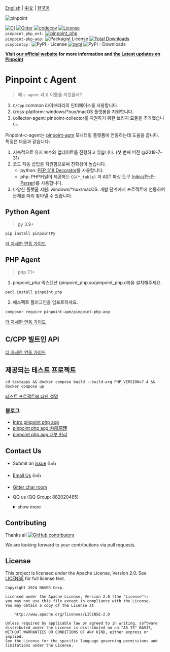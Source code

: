 [English](Readme.md) | [中文](Readme-CN.md) | [한국어](Readme-KR.md)

![pinpoint](images/logo.png)

[![CI](https://github.com/pinpoint-apm/pinpoint-c-agent/actions/workflows/main.yml/badge.svg)](https://github.com/pinpoint-apm/pinpoint-c-agent/actions/workflows/main.yml) [![Gitter](https://badges.gitter.im/naver/pinpoint-c-agent.svg)](https://gitter.im/naver/pinpoint-c-agent?utm_source=badge&utm_medium=badge&utm_campaign=pr-badge) [![codecov](https://codecov.io/gh/pinpoint-apm/pinpoint-c-agent/branch/master/graph/badge.svg?token=KswbmFvWp3)](https://codecov.io/gh/pinpoint-apm/pinpoint-c-agent) [![License](https://img.shields.io/github/license/pinpoint-apm/pinpoint-c-agent)](LICENSE) \
`pinpoint_php_ext:` [![pinpoint_php](https://img.shields.io/badge/php-7.1~8.3-8892BF)](https://pecl.php.net/package/pinpoint_php)\
`pinpoint-php-aop:` ![Packagist License](https://img.shields.io/packagist/l/pinpoint-apm/pinpoint-php-aop)
 [![Total Downloads](https://img.shields.io/packagist/dt/pinpoint-apm/pinpoint-php-aop.svg?style=flat-square)](https://packagist.org/packages/pinpoint-apm/pinpoint-php-aop)\
`pinpointpy:` ![PyPI - License](https://img.shields.io/pypi/l/pinpointpy)
 [![pypi](https://badge.fury.io/py/pinpointpy.svg)](https://pypi.org/project/pinpointpy/)
![PyPI - Downloads](https://img.shields.io/pypi/dm/pinpointpy)


**Visit [our official website](http://pinpoint-apm.github.io/pinpoint/) for more information and [the Latest updates on Pinpoint](https://pinpoint-apm.github.io/pinpoint/news.html)**  

# Pinpoint `C` Agent

> 왜 `c-agent` 라고 이름을 지었을까?

1. `C/Cpp` common 라이브러리의 인터페이스를 사용합니다.
2. `C`ross-platform: windows/*nux/macOS 플랫폼을 지원합니다.
3. `C`ollector-agent: pinpoint-collector를 지원하기 위한 브리지 모듈을 추가했습니다.

Pinpoint-c-agent는 [pinpoint-apm](https://github.com/pinpoint-apm/pinpoint) 모니터링 플랫폼에 연동하는데 도움을 줍니다.\
특징은 다음과 같습니다:
1. 지속적으로 유지 보수와 업데이트를 진행하고 있습니다. (첫 번째 버전 @2018-7-31)
2. 코드 자동 삽입을 지원함으로써 친화성이 높습니다.
    - python:  [PEP 318 Decorator](https://peps.python.org/pep-0318/)를 사용합니다.
    - php: PHP커널이 제공하는 `CG(*_table)` 과 AST 파싱 도구 ([nikic/PHP-Parser](https://github.com/nikic/PHP-Parser))를 사용합니다.
3. 다양한 플랫폼 지원: windows/*nux/macOS. 개발 단계에서 프로젝트에 연동하여 문제를 미리 찾아낼 수 있습니다.

## Python Agent

> py 3.9+

`pip install pinpointPy`

[더 자세한 연동 가이드](DOC/PY/Readme.md) 

## PHP Agent

> php 7.1+

1. pinpoint_php 익스텐션 (pinpoint_php.so/pinpoint_php.dll)을 설치해주세요.

` pecl install pinpoint_php `

2. 에스팩트 플러그인을 임포트하세요.

`composer require pinpoint-apm/pinpoint-php-aop`

[더 자세한 연동 가이드](DOC/PHP/Readme.md) 

## C/CPP 빌트인 API

[더 자세한 연동 가이드](DOC/C-CPP/Readme.md)


## 제공되는 테스트 프로젝트

`cd testapps && docker compose build --build-arg PHP_VERSION=7.4 && docker compose up`

[테스트 프로젝트에 대한 설명](/testapps/readme.md)

### 블로그 

- [Intro pinpoint php aop](https://github.com/pinpoint-apm/pinpoint-php-aop/wiki/Intro-pinpoint-php-aop)
- [pinpoint php aop 内部原理](https://github.com/pinpoint-apm/pinpoint-php-aop/wiki/pinpoint-php-aop-%E5%86%85%E9%83%A8%E5%8E%9F%E7%90%86)
- [pinpoint php aop 내부 원리](https://github.com/pinpoint-apm/pinpoint-php-aop/wiki/pinpoint-php-aop-%EB%82%B4%EB%B6%80-%EC%9B%90%EB%A6%AC)

## Contact Us

* Submit an [issue](https://github.com/pinpoint-apm/pinpoint-c-agent/issues) 👍👍
* [Email Us](mailto:dl_cd_pinpoint@navercorp.com)   👍👍
* [Gitter char room](https://gitter.im/naver/pinpoint-c-agent)
* QQ us (QQ Group: 882020485)
    <details>
    <summary> show more 
    </summary>

    |          QQ Group1: 897594820          |          QQ Group2: 812507584           |          QQ Group3: 882020485           |               DING Group : 21981598                |
    | :------------------------------------: | :-------------------------------------: | :-------------------------------------: | :------------------------------------------------: |
    | ![QQ Group1](images/NAVERPinpoint.png) | ![QQ Group2](images/NAVERPinpoint2.png) | ![QQ Group3](images/NAVERPinpoint3.png) | ![DING Group](images/NaverPinpoint交流群-DING.jpg) |
</details>

## Contributing

Thanks all [![GitHub contributors](https://img.shields.io/github/contributors/pinpoint-apm/pinpoint-c-agent)](https://github.com/pinpoint-apm/pinpoint-c-agent/graphs/contributors)

We are looking forward to your contributions via pull requests.

## License
This project is licensed under the Apache License, Version 2.0.
See [LICENSE](LICENSE) for full license text.

```
Copyright 2024 NAVER Corp.

Licensed under the Apache License, Version 2.0 (the "License");
you may not use this file except in compliance with the License.
You may obtain a copy of the License at

    http://www.apache.org/licenses/LICENSE-2.0

Unless required by applicable law or agreed to in writing, software
distributed under the License is distributed on an "AS IS" BASIS,
WITHOUT WARRANTIES OR CONDITIONS OF ANY KIND, either express or implied.
See the License for the specific language governing permissions and
limitations under the License.
```
